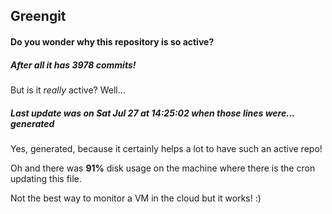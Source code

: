 ## Greengit

#### Do you wonder why this repository is so active?

##### After all it has 3978 commits!

But is it *really* active? Well...

##### Last update was on Sat Jul 27 at 14:25:02 when those lines were... generated

Yes, generated, because it certainly helps a lot to have such an active repo!

Oh and there was **91%** disk usage on the machine
where there is the cron updating this file.

Not the best way to monitor a VM in the cloud but it works! :)
